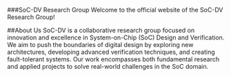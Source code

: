 ###SoC-DV Research Group
Welcome to the official website of the SoC-DV Research Group!

##About Us
SoC-DV is a collaborative research group focused on innovation and excellence in System-on-Chip (SoC) Design and Verification. We aim to push the boundaries of digital design by exploring new architectures, developing advanced verification techniques, and creating fault-tolerant systems. Our work encompasses both fundamental research and applied projects to solve real-world challenges in the SoC domain.
